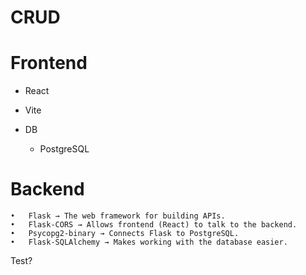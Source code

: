 # CRUD

# Frontend
  - React
  - Vite

- DB
  - PostgreSQL

# Backend
	•	Flask → The web framework for building APIs.
	•	Flask-CORS → Allows frontend (React) to talk to the backend.
	•	Psycopg2-binary → Connects Flask to PostgreSQL.
	•	Flask-SQLAlchemy → Makes working with the database easier.
  Test?
